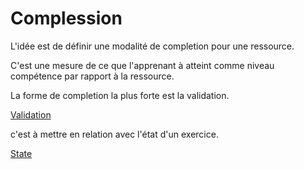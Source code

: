 
# Complession 

L'idée est de définir une modalité de completion pour une ressource.

C'est une mesure de ce que l'apprenant à atteint comme niveau compétence par rapport à la ressource. 

La forme de completion la plus forte est la validation.

[Validation](validation.md)

c'est à mettre en relation avec l'état d'un exercice.

[State](state.md)
